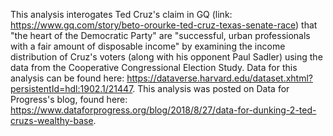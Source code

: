 This analysis interogates Ted Cruz's claim in GQ (link: https://www.gq.com/story/beto-orourke-ted-cruz-texas-senate-race) that "the heart of the Democratic Party" are "successful, urban professionals with a fair amount of disposable income" by examining the income distribution of Cruz's voters (along with his opponent Paul Sadler) using the data from the Cooperative Congressional Election Study. Data for this analysis can be found here: https://dataverse.harvard.edu/dataset.xhtml?persistentId=hdl:1902.1/21447. This analysis was posted on Data for Progress's blog, found here: https://www.dataforprogress.org/blog/2018/8/27/data-for-dunking-2-ted-cruzs-wealthy-base.
